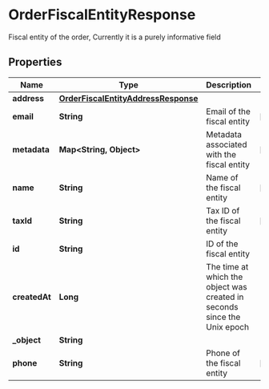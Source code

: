 

# OrderFiscalEntityResponse

Fiscal entity of the order, Currently it is a purely informative field

## Properties

| Name | Type | Description | Notes |
|------------ | ------------- | ------------- | -------------|
|**address** | [**OrderFiscalEntityAddressResponse**](OrderFiscalEntityAddressResponse.md) |  |  |
|**email** | **String** | Email of the fiscal entity |  [optional] |
|**metadata** | **Map&lt;String, Object&gt;** | Metadata associated with the fiscal entity |  [optional] |
|**name** | **String** | Name of the fiscal entity |  [optional] |
|**taxId** | **String** | Tax ID of the fiscal entity |  [optional] |
|**id** | **String** | ID of the fiscal entity |  |
|**createdAt** | **Long** | The time at which the object was created in seconds since the Unix epoch |  |
|**_object** | **String** |  |  |
|**phone** | **String** | Phone of the fiscal entity |  [optional] |



